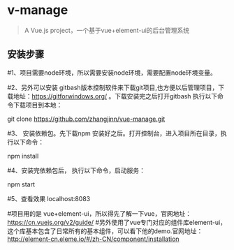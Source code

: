 # v-manage

> A Vue.js project，一个基于vue+element-ui的后台管理系统

## 安装步骤

#1、项目需要node环境，所以需要安装node环境，需要配置node环境变量。

#2、另外可以安装 gitbash版本控制软件来下载git项目,也方便以后管理项目，下载地址：https://gitforwindows.org/ 。下载安装完之后打开gitbash 执行以下命令下载项目到本地：

git clone https://github.com/zhangjinn/vue-manage.git

#3、 安装依赖包。先下载npm 安装好之后。打开控制台，进入项目所在目录，执行以下命令：

npm install

#4、安装完依赖包后， 执行以下命令，启动服务：

npm start

#5、查看效果
localhost:8083


#项目用的是 vue+element-ui，所以得先了解一下vue，官网地址：https://cn.vuejs.org/v2/guide/
#另外使用了vue专门对应的组件库element-ui，这个库基本包含了日常所有的基本组件，可以看下他的demo.官网地址：http://element-cn.eleme.io/#/zh-CN/component/installation
